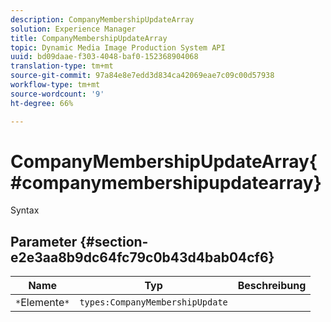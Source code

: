 ```yaml
---
description: CompanyMembershipUpdateArray
solution: Experience Manager
title: CompanyMembershipUpdateArray
topic: Dynamic Media Image Production System API
uuid: bd09daae-f303-4048-baf0-152368904068
translation-type: tm+mt
source-git-commit: 97a84e8e7edd3d834ca42069eae7c09c00d57938
workflow-type: tm+mt
source-wordcount: '9'
ht-degree: 66%

---
```



# CompanyMembershipUpdateArray{#companymembershipupdatearray}

Syntax

## Parameter {#section-e2e3aa8b9dc64fc79c0b43d4bab04cf6}

| Name | Typ | Beschreibung |
|---|---|---|
| `*`Elemente`*` | `types:CompanyMembershipUpdate` |  |

